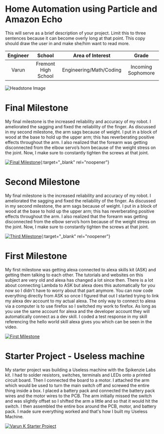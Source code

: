 ﻿# Home Automation using Particle and Amazon Echo
This will serve as a brief description of your project. Limit this to three sentences because it can become overly long at that point. This copy should draw the user in and make she/him want to read more.

| **Engineer** | **School** | **Area of Interest** | **Grade** |
|:--:|:--:|:--:|:--:|
| Varun | Fremont High School | Engineering/Math/Coding | Incoming Sophomore

![Headstone Image](![IMG_5624](https://user-images.githubusercontent.com/107944435/176736426-d27e85cc-f735-488e-835c-b720ac0dfc0b.JPG))
  
# Final Milestone
My final milestone is the increased reliability and accuracy of my robot. I ameliorated the sagging and fixed the reliability of the finger. As discussed in my second milestone, the arm sags because of weight. I put in a block of wood at the base to hold up the upper arm; this has reverberating positive effects throughout the arm. I also realized that the forearm was getting disconnected from the elbow servo’s horn because of the weight stress on the joint. Now, I make sure to constantly tighten the screws at that joint. 

[![Final Milestone](https://res.cloudinary.com/marcomontalbano/image/upload/v1612573869/video_to_markdown/images/youtube--F7M7imOVGug-c05b58ac6eb4c4700831b2b3070cd403.jpg )](https://www.youtube.com/watch?v=F7M7imOVGug&feature=emb_logo "Final Milestone"){:target="_blank" rel="noopener"}

# Second Milestone
My final milestone is the increased reliability and accuracy of my robot. I ameliorated the sagging and fixed the reliability of the finger. As discussed in my second milestone, the arm sags because of weight. I put in a block of wood at the base to hold up the upper arm; this has reverberating positive effects throughout the arm. I also realized that the forearm was getting disconnected from the elbow servo’s horn because of the weight stress on the joint. Now, I make sure to constantly tighten the screws at that joint.

[![Third Milestone](https://res.cloudinary.com/marcomontalbano/image/upload/v1612574014/video_to_markdown/images/youtube--y3VAmNlER5Y-c05b58ac6eb4c4700831b2b3070cd403.jpg)](https://www.youtube.com/watch?v=y3VAmNlER5Y&feature=emb_logo "Second Milestone"){:target="_blank" rel="noopener"}
# First Milestone
  

My first milestone was getting alexa connected to alexa skills kit (ASK) and getting them talking to each other. The tutorials and websites on this subject are very old and alexa has changed a lot since then. There is a lot about connecting Lambda to ASK but alexa does this automatically for you now so I didn't have to worry about that part anymore. You can now code everything directly from ASK so once I figured that out I started trying to link my alexa dev account to my actual alexa. The only way to connect to alexa via a computer is to use firefox so I switched my work to firefox. As long as you use the same account for alexa and the developer account they will automatically connect as a dev skill. I coded a test response in my skill referencing the hello world skill alexa gives you which can be seen in the video.

[![First Milestone](https://res.cloudinary.com/marcomontalbano/image/upload/v1656604140/video_to_markdown/images/youtube--Fum1yOzwwfg-c05b58ac6eb4c4700831b2b3070cd403.jpg)](https://www.youtube.com/watch?v=Fum1yOzwwfg "First Milestone")

# Starter Project - Useless machine
  

My starter project was building a Useless machine with the Spikenzie Labs kit. I had to solder resistors, switches, terminals and LEDs onto a printed circuit board. Then I connected the board to a motor. I attached the arm which would be used to turn the main switch off and screwed the entire thing inside a box. I placed a battery pack and connected the battery pack wires and the motor wires to the PCB. The arm initially missed the switch and was slightly offset so I shifted the arm a little and so that it would hit the switch. I then assembled the entire box around the PCB, motor, and battery pack.  I made sure everything worked and that's how I built my Useless Machine. 

[![Varun K Starter Project](https://res.cloudinary.com/marcomontalbano/image/upload/v1655914257/video_to_markdown/images/youtube--k8xlz6fg6z4-c05b58ac6eb4c4700831b2b3070cd403.jpg)](https://www.youtube.com/watch?v=k8xlz6fg6z4 "Starter Project")
